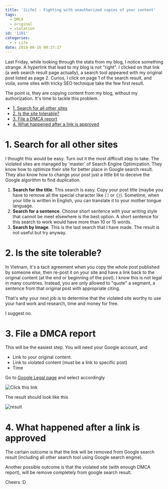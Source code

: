 ```yaml
---
title: '[Life] - Fighting with unauthorized copies of your content'
tags:
  - DMCA
  - original
  - violation
id: '1181'
categories:
  - - Life
date: 2019-06-16 00:37:17
---
```


Last Friday, while looking through the stats from my blog, I notice something strange. A hyperlink that lead to my blog is not "right". I clicked on that link (a web search result page actually), a search tool appeared with my original post listed as page 2. Curios, I click on page 1 of the search result, and voila, some sites with tricky SEO technique take the few first result.

The point is, they are copying content from my blog, without my authorization. It's time to tackle this problem.
<!-- more -->
*   [1. Search for all other sites](#1-search-for-all-other-sites)
*   [2. Is the site tolerable?](#2-is-the-site-tolerable)
*   [3. File a DMCA report](#3-file-a-dmca-report)
*   [4. What happened after a link is approved](#4-what-happened-after-a-link-is-approved)

# 1. Search for all other sites

I thought this would be easy. Turn out it the most difficult step to take. The violated sites are managed by 'master' of Search Engine Optimization. They know how to optimize their site for better place in Google search result. They also know how to change your post just a little bit to deceive the Google algorithm to find duplication.

1.  **Search for the title**. This search is easy. Copy your post title (maybe you have to remove all the special character like `[]` or `{}`). Sometime, when your title is written in English, you can translate it to your mother tongue language.
2.  **Search for a sentence**. Choose short sentence with your writing style that cannot be meet elsewhere is the best option. A short sentence for this search to work would have more than 10 or 15 words.
3.  **Search by Image**. This is the last search that I have made. The result is not useful but try anyway.

# 2. Is the site tolerable?

In Vietnam, it's a tacit agreement when you copy the whole post published by someone else, then re-post it on your site and have a link back to the original content (at the end or beginning of the post). I know this is not legal in many countries. Instead, you are only allowed to "quote" a segment, a sentence from that original post with appropriate citing.

That's why your next job is to determine that the violated site worthy to use your hard work and research, time and money for free.

I suggest no.

# 3. File a DMCA report

This will be the easiest step. You will need your Google account, and

*   Link to your original content.
*   Link to violated content (must be a link to specific post)
*   Time

Go to [Google Legal page](https://support.google.com/legal) and select accordingly

![Click this link](https://i.imgur.com/MdLhEw9.png)

The result should look like this

![result](https://i.imgur.com/YeNk9JQ.png)

# 4. What happened after a link is approved

The certain outcome is that the link will be removed from Google search result (including all other search tool using Google search engine).

Another possible outcome is that the violated site (with enough DMCA report), will be remove completely from google search result.

Cheers :D